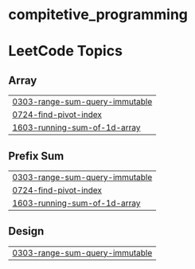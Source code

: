 # compitetive_programming
<!---LeetCode Topics Start-->
# LeetCode Topics
## Array
|  |
| ------- |
| [0303-range-sum-query-immutable](https://github.com/Sefukamil20R/compitetive_programming/tree/master/0303-range-sum-query-immutable) |
| [0724-find-pivot-index](https://github.com/Sefukamil20R/compitetive_programming/tree/master/0724-find-pivot-index) |
| [1603-running-sum-of-1d-array](https://github.com/Sefukamil20R/compitetive_programming/tree/master/1603-running-sum-of-1d-array) |
## Prefix Sum
|  |
| ------- |
| [0303-range-sum-query-immutable](https://github.com/Sefukamil20R/compitetive_programming/tree/master/0303-range-sum-query-immutable) |
| [0724-find-pivot-index](https://github.com/Sefukamil20R/compitetive_programming/tree/master/0724-find-pivot-index) |
| [1603-running-sum-of-1d-array](https://github.com/Sefukamil20R/compitetive_programming/tree/master/1603-running-sum-of-1d-array) |
## Design
|  |
| ------- |
| [0303-range-sum-query-immutable](https://github.com/Sefukamil20R/compitetive_programming/tree/master/0303-range-sum-query-immutable) |
<!---LeetCode Topics End-->